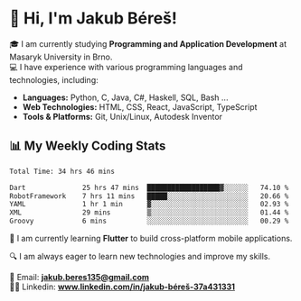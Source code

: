 # 👋 Hi, I'm Jakub Béreš!

🎓 I am currently studying **Programming and Application Development** at Masaryk University in Brno.  
💻 I have experience with various programming languages and technologies, including:  
   - **Languages:** Python, C, Java, C#, Haskell, SQL, Bash ...  
   - **Web Technologies:** HTML, CSS, React, JavaScript, TypeScript  
   - **Tools & Platforms:** Git, Unix/Linux, Autodesk Inventor

## 📊 My Weekly Coding Stats
<!--START_SECTION:waka-->

```txt
Total Time: 34 hrs 46 mins

Dart              25 hrs 47 mins  ██████████████████▓░░░░░░   74.10 %
RobotFramework    7 hrs 11 mins   █████░░░░░░░░░░░░░░░░░░░░   20.66 %
YAML              1 hr 1 min      ▓░░░░░░░░░░░░░░░░░░░░░░░░   02.93 %
XML               29 mins         ▒░░░░░░░░░░░░░░░░░░░░░░░░   01.44 %
Groovy            6 mins          ░░░░░░░░░░░░░░░░░░░░░░░░░   00.29 %
```

<!--END_SECTION:waka-->

🚀 I am currently learning **Flutter** to build cross-platform mobile applications.  

🔍 I am always eager to learn new technologies and improve my skills.  

📩 Email:        **jakub.beres135@gmail.com**  
🧑‍💻 Linkedin:     **www.linkedin.com/in/jakub-béreš-37a431331**


